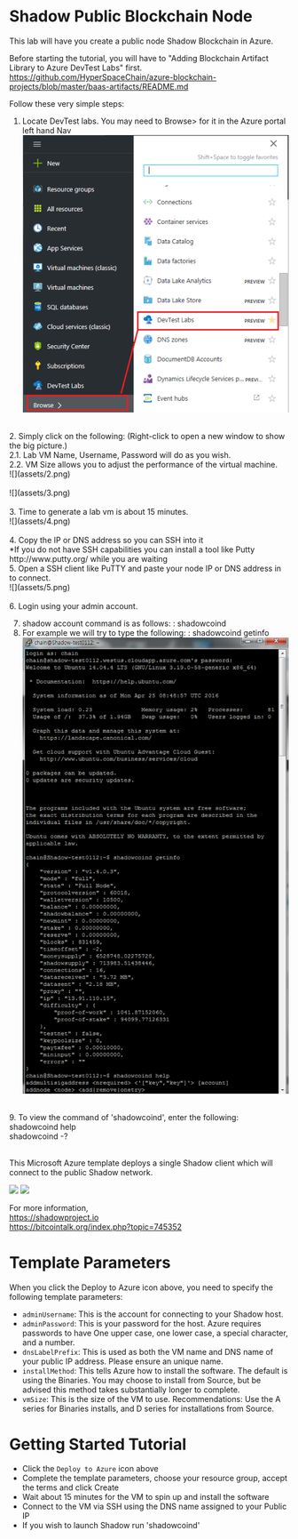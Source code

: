 # Shadow Public Blockchain Node

This lab will have you create a public node Shadow Blockchain in Azure.<br>

Before starting the tutorial, you will have to "Adding Blockchain Artifact Library to Azure DevTest Labs" first. https://github.com/HyperSpaceChain/azure-blockchain-projects/blob/master/baas-artifacts/README.md <br>

Follow these very simple steps:<br>
1. Locate DevTest labs. You may need to Browse> for it in the Azure portal left hand Nav <br>
![](assets/1.png)<br>
<br>
2. Simply click on the following: (Right-click to open a new window to show the big picture.)<br>
    2.1. Lab VM Name, Username, Password will do as you wish. <br>
    2.2. VM Size allows you to adjust the performance of the virtual machine. <br>
![](assets/2.png)<br>
<br>
![](assets/3.png)<br>
<br>
3. Time to generate a lab vm is about 15 minutes. <br>
![](assets/4.png)<br>
<br>
4. Copy the IP or DNS address so you can SSH into it <br>
*If you do not have SSH capabilities you can install a tool like Putty http://www.putty.org/ while you are waiting <br>
5. Open a SSH client like PuTTY and paste your node IP or DNS address in to connect. <br>
![](assets/5.png)<br>
<br>
6. Login using your admin account. <br>

7. shadow account command is as follows: : shadowcoind <br>
8. For example we will try to type the following: : shadowcoind getinfo <br>
![](assets/6.png)<br>
<br>
9. To view the command of 'shadowcoind', enter the following: <br>
shadowcoind help <br>
shadowcoind -?

<br>
<br>

This Microsoft Azure template deploys a single Shadow client which will connect to the public Shadow network.

<a href="https://portal.azure.com/#create/Microsoft.Template/uri/https%3A%2F%2Fraw.githubusercontent.com%2FAzure%2Fazure-quickstart-templates%2Fmaster%2Fshadow-on-ubuntu%2Fazuredeploy.json" target="_blank"><img src="http://azuredeploy.net/deploybutton.png"/></a>
<a href="http://armviz.io/#/?load=https%3A%2F%2Fraw.githubusercontent.com%2FAzure%2Fazure-quickstart-templates%2Fmaster%2Fshadow-on-ubuntu%2Fazuredeploy.json" target="_blank"><img src="http://armviz.io/visualizebutton.png"/></a>

For more information, <br>
https://shadowproject.io <br>
https://bitcointalk.org/index.php?topic=745352 <br>
# Template Parameters

When you click the Deploy to Azure icon above, you need to specify the following template parameters:

* `adminUsername`: This is the account for connecting to your Shadow host.
* `adminPassword`: This is your password for the host.  Azure requires passwords to have One upper case, one lower case, a special character, and a number.
* `dnsLabelPrefix`: This is used as both the VM name and DNS name of your public IP address.  Please ensure an unique name.
* `installMethod`: This tells Azure how to install the software.  The default is using the Binaries.  You may choose to install from Source, but be advised this method takes substantially longer to complete.
* `vmSize`: This is the size of the VM to use.  Recommendations: Use the A series for Binaries installs, and D series for installations from Source.

# Getting Started Tutorial

* Click the `Deploy to Azure` icon above
* Complete the template parameters, choose your resource group, accept the terms and click Create
* Wait about 15 minutes for the VM to spin up and install the software
* Connect to the VM via SSH using the DNS name assigned to your Public IP
* If you wish to launch Shadow run 'shadowcoind'